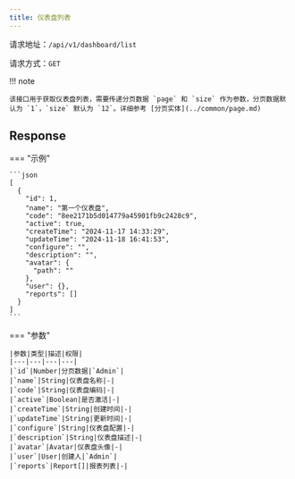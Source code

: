 ```yaml
---
title: 仪表盘列表
---
```


请求地址：`/api/v1/dashboard/list`

请求方式：`GET`

!!! note

    该接口用于获取仪表盘列表，需要传递分页数据 `page` 和 `size` 作为参数，分页数据默认为 `1`，`size` 默认为 `12`。详细参考 [分页实体](../common/page.md)

## Response

=== "示例"

    ```json
    [
      {
        "id": 1,
        "name": "第一个仪表盘",
        "code": "8ee2171b5d014779a45901fb9c2428c9",
        "active": true,
        "createTime": "2024-11-17 14:33:29",
        "updateTime": "2024-11-18 16:41:53",
        "configure": "",
        "description": "",
        "avatar": {
          "path": "" 
        },
        "user": {},
        "reports": []
      }
    ]
    ```

=== "参数"

    |参数|类型|描述|权限|
    |---|---|---|---|
    |`id`|Number|分页数据|`Admin`|
    |`name`|String|仪表盘名称|-|
    |`code`|String|仪表盘编码|-|
    |`active`|Boolean|是否激活|-|
    |`createTime`|String|创建时间|-|
    |`updateTime`|String|更新时间|-|
    |`configure`|String|仪表盘配置|-|
    |`description`|String|仪表盘描述|-|
    |`avatar`|Avatar|仪表盘头像|-|
    |`user`|User|创建人|`Admin`|
    |`reports`|Report[]|报表列表|-|
